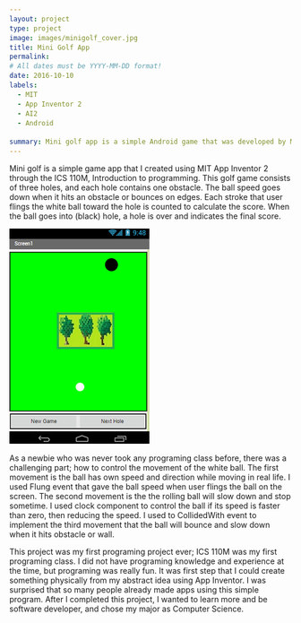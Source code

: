 ```yaml
---
layout: project
type: project
image: images/minigolf_cover.jpg
title: Mini Golf App
permalink: 
# All dates must be YYYY-MM-DD format!
date: 2016-10-10
labels:
  - MIT
  - App Inventor 2
  - AI2
  - Android
  
summary: Mini golf app is a simple Android game that was developed by MIT App Inventor 2.
---
```



Mini golf is a simple game app that I created using MIT App Inventor 2 through the ICS 110M, Introduction to programming. This golf game consists of three holes, and each hole contains one obstacle. The ball speed goes down when it hits an obstacle or bounces on edges. Each stroke that user flings the white ball toward the hole is counted to calculate the score. When the ball goes into (black) hole, a hole is over and indicates the final score.


<img class="ui medium left floated rounded image" src="../images/minigolf.jpg"> 


As a newbie who was never took any programing class before, there was a challenging part; how to control the movement of the white ball. The first movement is the ball has own speed and direction while moving in real life. I used Flung event that gave the ball speed when user flings the ball on the screen. The second movement is the the rolling ball will slow down and stop sometime. I used clock component to control the ball if its speed is faster than zero, then reducing the speed. I used to CollidedWith event to implement the third movement that the ball will bounce and slow down when it hits obstacle or wall. 

This project was my first programing project ever; ICS 110M was my first programing class. I did not have programing knowledge and experience at the time, but programing was really fun. It was first step that I could create something physically from my abstract idea using App Inventor. I was surprised that so many people already made apps using this simple program. After I completed this project, I wanted to learn more and be software developer, and chose my major as Computer Science. 






